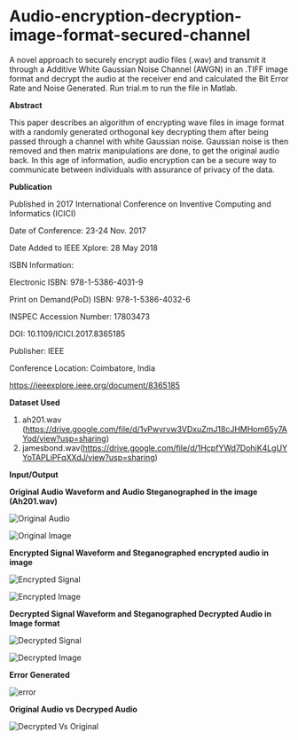# Audio-encryption-decryption-image-format-secured-channel
A novel approach to securely encrypt audio files (.wav) and transmit it through a Additive White Gaussian Noise Channel (AWGN) in an .TIFF image format and decrypt the audio at the receiver end and calculated the Bit Error Rate and Noise Generated. Run trial.m to run the file in Matlab.

**Abstract**

This paper describes an algorithm of encrypting wave files in image format with a randomly generated orthogonal key decrypting them after being passed through a channel with white Gaussian noise. Gaussian noise is then removed and then matrix manipulations are done, to get the original audio back. In this age of information, audio encryption can be a secure way to communicate between individuals with assurance of privacy of the data.

**Publication**

Published in 2017 International Conference on Inventive Computing and Informatics (ICICI)

Date of Conference: 23-24 Nov. 2017

Date Added to IEEE Xplore: 28 May 2018

ISBN Information:

Electronic ISBN: 978-1-5386-4031-9

Print on Demand(PoD) ISBN: 978-1-5386-4032-6

INSPEC Accession Number: 17803473

DOI: 10.1109/ICICI.2017.8365185

Publisher: IEEE

Conference Location: Coimbatore, India

https://ieeexplore.ieee.org/document/8365185

**Dataset Used**
1. ah201.wav (https://drive.google.com/file/d/1vPwyrvw3VDxuZmJ18cJHMHom65y7AYod/view?usp=sharing)
2. jamesbond.wav(https://drive.google.com/file/d/1HcpfYWd7DohiK4LgUYYoTAPLiPFqXXdJ/view?usp=sharing)

**Input/Output**

**Original Audio Waveform and Audio Steganographed in the image (Ah201.wav)**

![Original Audio](https://user-images.githubusercontent.com/31190025/89286656-3b6e7f80-d670-11ea-8329-c9b719473d39.png)

![Original Image](https://user-images.githubusercontent.com/31190025/89286748-60fb8900-d670-11ea-99f2-007074dc16d2.png)

**Encrypted Signal Waveform and Steganographed encrypted audio in image**

![Encrypted Signal](https://user-images.githubusercontent.com/31190025/89286902-9c965300-d670-11ea-9d10-59f78e64b946.png)

![Encrypted Image](https://user-images.githubusercontent.com/31190025/89286924-a7e97e80-d670-11ea-90c3-cedcbd598e2b.png)

**Decrypted Signal Waveform and Steganographed Decrypted Audio in Image format**

![Decrypted Signal](https://user-images.githubusercontent.com/31190025/89287001-c51e4d00-d670-11ea-8178-dc577b258dd9.png)

![Decrypted Image](https://user-images.githubusercontent.com/31190025/89286616-285baf80-d670-11ea-979b-47e773369801.png)

**Error Generated**

![error](https://user-images.githubusercontent.com/31190025/89279310-d82b2000-d664-11ea-8bef-143cddaa81f1.png)

**Original Audio vs Decryped Audio**

![Decrypted Vs Original](https://user-images.githubusercontent.com/31190025/89287032-d5362c80-d670-11ea-91ad-00c365cccc7a.png)

